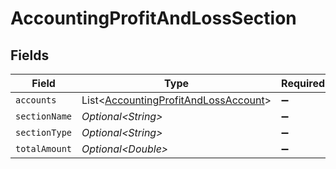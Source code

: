 # AccountingProfitAndLossSection


## Fields

| Field                                                                                          | Type                                                                                           | Required                                                                                       | Description                                                                                    |
| ---------------------------------------------------------------------------------------------- | ---------------------------------------------------------------------------------------------- | ---------------------------------------------------------------------------------------------- | ---------------------------------------------------------------------------------------------- |
| `accounts`                                                                                     | List\<[AccountingProfitAndLossAccount](../../models/shared/AccountingProfitAndLossAccount.md)> | :heavy_minus_sign:                                                                             | N/A                                                                                            |
| `sectionName`                                                                                  | *Optional\<String>*                                                                            | :heavy_minus_sign:                                                                             | N/A                                                                                            |
| `sectionType`                                                                                  | *Optional\<String>*                                                                            | :heavy_minus_sign:                                                                             | N/A                                                                                            |
| `totalAmount`                                                                                  | *Optional\<Double>*                                                                            | :heavy_minus_sign:                                                                             | N/A                                                                                            |